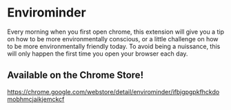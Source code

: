 # Envirominder
Every morning when you first open chrome, this extension will give you a tip on how to be more environmentally conscious, or a little challenge on how to be more environmentally friendly today. To avoid being a nuissance, this will only happen the first time you open your browser each day.

## Available on the Chrome Store!
https://chrome.google.com/webstore/detail/envirominder/ifbjgpgpkfhckdomobhmcjaikjemckcf
